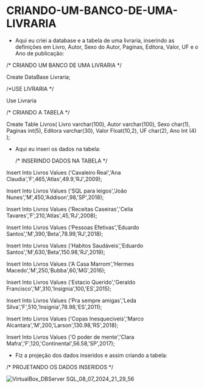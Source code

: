 # CRIANDO-UM-BANCO-DE-UMA-LIVRARIA
- Aqui eu criei a database e a tabela de uma livraria, inserindo as definições em Livro, Autor, Sexo do Autor, Paginas, Editora, Valor, UF e o Ano de publicação:

/* CRIANDO UM BANCO DE UMA LIVRARIA */

Create DataBase Livraria;

/*USE LIVRARIA */

Use Livraria

/* CRIANDO A TABELA */

Create Table Livros(
   Livro varchar(100),
   Autor varchar(100),
   Sexo char(1),
   Paginas int(5),
   Editora varchar(30),
   Valor Float(10,2),
   UF char(2),
   Ano Int (4)
   );

-  Aqui eu inseri os dados na tabela:

   /* INSERINDO DADOS NA TABELA */
 
Insert Into Livros Values ('Cavaleiro Real','Ana Claudia','F',465,'Atlas',49.9,'RJ',2009);

Insert Into Livros Values ('SQL para leigos','João Nunes','M',450,'Addison',98,'SP',2018);

Insert Into Livros Values ('Receitas Caseiras','Celia Tavares','F',210,'Atlas',45,'RJ',2008);

Insert Into Livros Values ('Pessoas Efetivas','Eduardo Santos','M',390,'Beta',78.99,'RJ',2018);

Insert Into Livros Values ('Habitos Saudáveis','Eduardo Santos','M',630,'Beta',150.98,'RJ',2019);

Insert Into Livros Values ('A Casa Marrom','Hermes Macedo','M',250,'Bubba',60,'MG',2016);

Insert Into Livros Values ('Estacio Querido','Geraldo Francisco','M',310,'Insignia',100,'ES',2015);

Insert Into Livros Values ('Pra sempre amigas','Leda Silva','F',510,'Insignia',78.98,'ES',2011);

Insert Into Livros Values ('Copas Inesqueciveis','Marco Alcantara','M',200,'Larson',130.98,'RS',2018);

Insert Into Livros Values ('O poder de mente','Clara Mafra','F',120,'Continental',56.58,'SP',2017);


- Fiz a projeção dos dados inseridos e assim criando a tabela:

/* PROJETANDO OS DADOS INSERIDOS */


![VirtualBox_DBServer SQL_08_07_2024_21_29_56](https://github.com/GregCrovella/CRIANDO-UMA-TABELA-DE-LIVRARIA/assets/173212101/0f314190-061c-4fe9-a0ec-b8ecbbdbed82)




